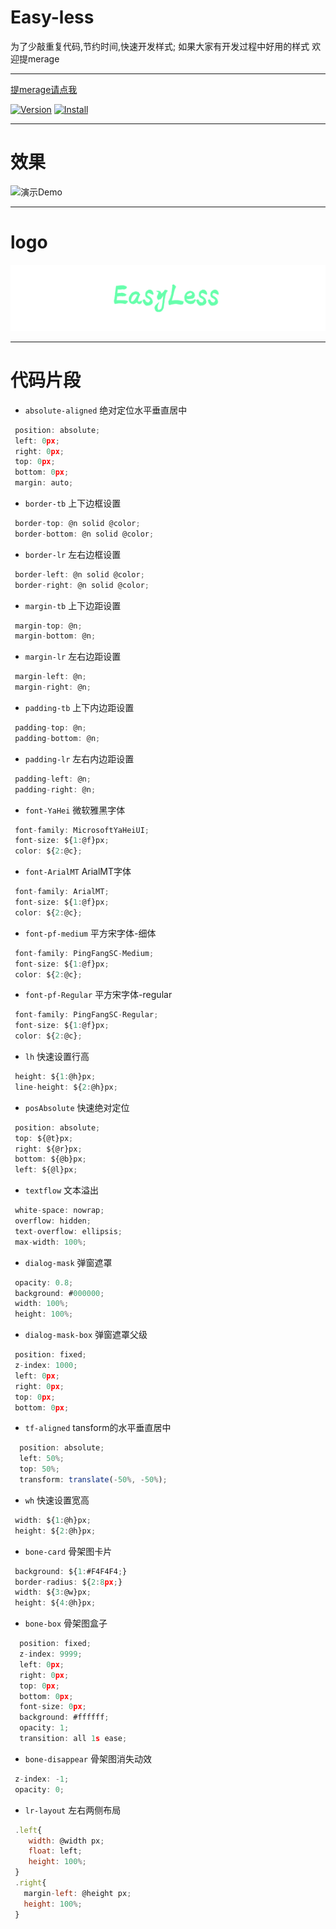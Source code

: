 
# Easy-less

为了少敲重复代码,节约时间,快速开发样式;
如果大家有开发过程中好用的样式 欢迎提merage 

----

[提merage请点我](https://github.com/lemondreamtobe/Easy-less)

[![Version](https://vsmarketplacebadge.apphb.com/version/LemonZhang.easy-less.svg)](https://marketplace.visualstudio.com/items?itemName=LemonZhang.easy-less) [![Install](https://vsmarketplacebadge.apphb.com/installs-short/LemonZhang.easy-less.svg)](https://marketplace.visualstudio.com/items?itemName=LemonZhang.easy-less)

-----

# 效果

![演示Demo](image/demo.gif)


-----

# logo

![演示Demo](image/taro.png)


---

# 代码片段

- `absolute-aligned` 绝对定位水平垂直居中

```javascript
 position: absolute;
 left: 0px;
 right: 0px;
 top: 0px;
 bottom: 0px;
 margin: auto;

```


- `border-tb` 上下边框设置

```javascript
 border-top: @n solid @color;
 border-bottom: @n solid @color;

```

- `border-lr` 左右边框设置

```javascript
 border-left: @n solid @color;
 border-right: @n solid @color;

```

- `margin-tb` 上下边距设置

```javascript
 margin-top: @n;
 margin-bottom: @n;

```

- `margin-lr` 左右边距设置

```javascript
 margin-left: @n;
 margin-right: @n;

```

- `padding-tb` 上下内边距设置

```javascript
 padding-top: @n;
 padding-bottom: @n;

```

- `padding-lr` 左右内边距设置

```javascript
 padding-left: @n;
 padding-right: @n;

```

- `font-YaHei` 微软雅黑字体

```javascript
 font-family: MicrosoftYaHeiUI;
 font-size: ${1:@f}px;
 color: ${2:@c};

```

- `font-ArialMT` ArialMT字体

```javascript
 font-family: ArialMT;
 font-size: ${1:@f}px;
 color: ${2:@c};

```

- `font-pf-medium` 平方宋字体-细体

```javascript
 font-family: PingFangSC-Medium;
 font-size: ${1:@f}px;
 color: ${2:@c};

```

- `font-pf-Regular` 平方宋字体-regular

```javascript
 font-family: PingFangSC-Regular;
 font-size: ${1:@f}px;
 color: ${2:@c};

```

- `lh` 快速设置行高

```javascript
 height: ${1:@h}px;
 line-height: ${2:@h}px;

```

- `posAbsolute` 快速绝对定位

```javascript
 position: absolute;
 top: ${@t}px;
 right: ${@r}px;
 bottom: ${@b}px;
 left: ${@l}px;

```

- `textflow` 文本溢出

```javascript
 white-space: nowrap;
 overflow: hidden;
 text-overflow: ellipsis;
 max-width: 100%;

```

- `dialog-mask` 弹窗遮罩

```javascript
 opacity: 0.8;
 background: #000000;
 width: 100%;
 height: 100%;

```

- `dialog-mask-box` 弹窗遮罩父级

```javascript
 position: fixed;
 z-index: 1000;
 left: 0px;
 right: 0px;
 top: 0px;
 bottom: 0px;

```

- `tf-aligned` tansform的水平垂直居中

```javascript
  position: absolute;
  left: 50%;
  top: 50%;
  transform: translate(-50%, -50%);

```

- `wh` 快速设置宽高

```javascript
 width: ${1:@h}px;
 height: ${2:@h}px;

```

- `bone-card` 骨架图卡片

```javascript
 background: ${1:#F4F4F4;}
 border-radius: ${2:8px;}
 width: ${3:@w}px;
 height: ${4:@h}px;

```

- `bone-box` 骨架图盒子

```javascript
  position: fixed;
  z-index: 9999;
  left: 0px;
  right: 0px;
  top: 0px;
  bottom: 0px;
  font-size: 0px;
  background: #ffffff;
  opacity: 1;
  transition: all 1s ease;
```

- `bone-disappear` 骨架图消失动效

```javascript
 z-index: -1;
 opacity: 0;

```


- `lr-layout` 左右两侧布局

```javascript
 .left{
    width: @width px;
    float: left;
    height: 100%;
 }
 .right{
   margin-left: @height px;
   height: 100%;
 }

```

